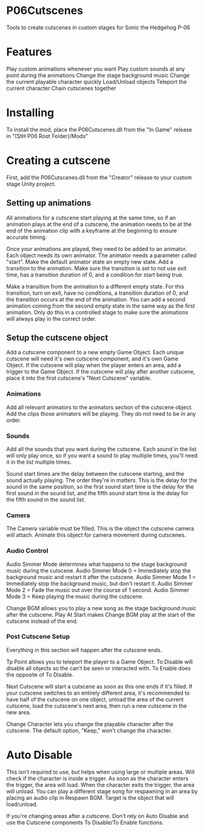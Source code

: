 # P06Cutscenes
Tools to create cutscenes in custom stages for Sonic the Hedgehog P-06

# Features
Play custom animations whenever you want
Play custom sounds at any point during the animations
Change the stage background music
Change the current playable character quickly
Load/Unload objects
Teleport the current character
Chain cutscenes together

# Installing 
To install the mod, place the P06Cutscenes.dll from the "In Game" release in "(StH P06 Root Folder)/Mods"

# Creating a cutscene
First, add the P06Cutscenes.dll from the "Creator" release to your custom stage Unity project.

## Setting up animations
All animations for a cutscene start playing at the same time, so if an animation plays at the end of a cutscene, the animation needs to be at the end of the animation clip with a keyframe at the beginning to ensure accurate timing.

Once your animations are played, they need to be added to an animator. Each object needs its own animator. The animator needs a parameter called "start". Make the default animator state an empty new state. Add a transition to the animation. Make sure the transition is set to not use exit time, has a transition duration of 0, and a condition for start being true.

Make a transition from the animation to a different empty state. For this transition, turn on exit, have no conditions, a transition duration of 0, and the transition occurs at the end of the animation.
You can add a second animation coming from the second empty state in the same way as the first animation. Only do this in a controlled stage to make sure the animations will always play in the correct order.

## Setup the cutscene object
Add a cutscene component to a new empty Game Object. Each unique cutscene will need it's own cutscene component, and it's own Game Object. If the cutscene will play when the player enters an area, add a trigger to the Game Object. If the cutscene will play after another cutscene, place it into the first cutscene's "Next Cutscene" variable.

### Animations
Add all relevant animators to the animators section of the cutscene object. Add the clips those animators will be playing. They do not need to be in any order.

### Sounds
Add all the sounds that you want during the cutscene. Each sound in the list will only play once, so if you want a sound to play multiple times, you'll need it in the list multiple times.

Sound start times are the delay between the cutscene starting, and the sound actually playing. The order they're in matters. This is the delay for the sound in the same position, so the first sound start time is the delay for the first sound in the sound list, and the fifth sound start time is the delay for the fifth sound in the sound list.

### Camera
The Camera variable must be filled. This is the object the cutscene camera will attach. Animate this object for camera movement during cutscenes.

### Audio Control
Audio Simmer Mode determines what happens to the stage background music during the cutscene.
Audio Simmer Mode 0 = Immediately stop the background music and restart it after the cutscene.
Audio Simmer Mode 1 = Immediately stop the background music, but don't restart it.
Audio Simmer Mode 2 = Fade the music out over the course of 1 second.
Audio Simmer Mode 3 = Keep playing the music during the cutscene.

Change BGM allows you to play a new song as the stage background music after the cutscene.
Play At Start makes Change BGM play at the start of the cutscene instead of the end.

### Post Cutscene Setup
Everything in this section will happen after the cutscene ends.

Tp Point allows you to teleport the player to a Game Object.
To Disable will disable all objects so the can't be seen or interacted with.
To Enable does the opposite of To Disable.

Next Cutscene will start a cutscene as soon as this one ends if it's filled. If your cutscene switches to an entirely different area, it's recommended to have half of the cutscene on one object, unload the area of the current cutscene, load the cutscene's next area, then run a new cutscene in the new area.

Change Character lets you change the playable character after the cutscene. The default option, "Keep," won't change the character. 

# Auto Disable
This isn't required to use, but helps when using large or multiple areas. Will check if the character is inside a trigger. As soon as the character enters the trigger, the area will load. When the character exits the trigger, the area will unload. You can play a different stage song for respawning in an area by placing an audio clip in Respawn BGM. Target is the object that will load/unload.

If you're changing areas after a cutscene. Don't rely on Auto Disable and use the Cutscene components To Disable/To Enable functions.
